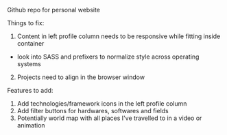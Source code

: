 Github repo for personal website

Things to fix:
1. Content in left profile column needs to be responsive while fitting inside container
- look into SASS and prefixers to normalize style across operating systems
2. Projects need to align in the browser window

Features to add:
1. Add technologies/framework icons in the left profile column
2. Add filter buttons for hardwares, softwares and fields
3. Potentially world map with all places I've travelled to in a video or animation